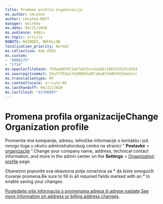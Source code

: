 ```yaml
---
title: Promena profila organizacije
ms.author: cmcatee
author: cmcatee-MSFT
manager: mnirkhe
ms.date: 04/21/2020
ms.audience: Admin
ms.topic: article
ROBOTS: NOINDEX, NOFOLLOW
localization_priority: Normal
ms.collection: Adm_O365
ms.custom:
- "9000175"
- "1714"
ms.openlocfilehash: f59aad4f971de7de55cc4a160c18b552527cd393
ms.sourcegitcommit: 55eff703a17e500681d8fa6a87eb067019ade3cc
ms.translationtype: MT
ms.contentlocale: sr-Latn-RS
ms.lasthandoff: 04/22/2020
ms.locfileid: "43706697"
---
```

# <a name="change-organization-profile"></a><span data-ttu-id="55f67-102">Promena profila organizacije</span><span class="sxs-lookup"><span data-stu-id="55f67-102">Change Organization profile</span></span>

<span data-ttu-id="55f67-103">Promenite ime kompanije, adresu, tehničke informacije o kontaktu i još mnogo toga u okviru administratorskog centra na stranici " **Postavke** > [organizacije](https://go.microsoft.com/fwlink/p/?linkid=2067339) ".</span><span class="sxs-lookup"><span data-stu-id="55f67-103">Change your company name, address, technical contact information, and more in the admin center on the **Settings** > [Organization profile](https://go.microsoft.com/fwlink/p/?linkid=2067339) page.</span></span>

<span data-ttu-id="55f67-104">Obavezno popunite sva obavezna polja označena sa \* da biste omogućili čuvanje promena.</span><span class="sxs-lookup"><span data-stu-id="55f67-104">Be sure to fill in all required fields marked with an \* to enable saving your changes.</span></span>

<span data-ttu-id="55f67-105">[Pogledajte više informacija o promenama adresa ili adrese naplate](https://docs.microsoft.com/office365/admin/manage/change-address-contact-and-more).</span><span class="sxs-lookup"><span data-stu-id="55f67-105">[See more information on address or billing address changes](https://docs.microsoft.com/office365/admin/manage/change-address-contact-and-more).</span></span>